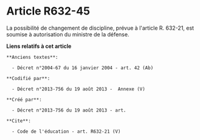 # Article R632-45

La possibilité de changement de discipline, prévue à l'article R. 632-21, est soumise à autorisation du ministre de la
défense.

**Liens relatifs à cet article**

	**Anciens textes**:

	  - Décret n°2004-67 du 16 janvier 2004 - art. 42 (Ab)

	**Codifié par**:

	  - Décret n°2013-756 du 19 août 2013 -  Annexe (V)

	**Créé par**:

	  - Décret n°2013-756 du 19 août 2013 - art.

	**Cite**:

	  - Code de l'éducation - art. R632-21 (V)
